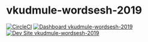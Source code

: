 # vkudmule-wordsesh-2019

[![CircleCI](https://circleci.com/gh/pantheon-training-org/vkudmule-wordsesh-2019.svg?style=shield)](https://circleci.com/gh/pantheon-training-org/vkudmule-wordsesh-2019)
[![Dashboard vkudmule-wordsesh-2019](https://img.shields.io/badge/dashboard-vkudmule_wordsesh_2019-yellow.svg)](https://dashboard.pantheon.io/sites/3cd081d2-1afc-40e7-9036-f9a7bd833543#dev/code)
[![Dev Site vkudmule-wordsesh-2019](https://img.shields.io/badge/site-vkudmule_wordsesh_2019-blue.svg)](http://dev-vkudmule-wordsesh-2019.pantheonsite.io/)